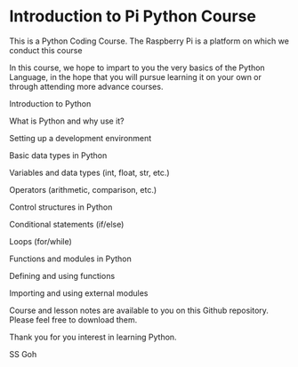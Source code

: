 # Introduction to Pi Python Course
This is a Python Coding Course.
The Raspberry Pi is a platform on which we conduct this course

In this course, we hope to impart to you the very basics of the Python Language,
in the hope that you will pursue learning it on your own or through attending 
more advance courses.


Introduction to Python

What is Python and why use it?

Setting up a development environment

Basic data types in Python

Variables and data types (int, float, str, etc.)

Operators (arithmetic, comparison, etc.)

Control structures in Python

Conditional statements (if/else)

Loops (for/while)

Functions and modules in Python

Defining and using functions

Importing and using external modules


Course and lesson notes are available to you on this Github repository.
Please feel free to download them.

Thank you for you interest in learning Python.

SS Goh
